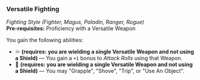 ### Versatile Fighting
*Fighting Style (Fighter, Magus, Paladin, Ranger, Rogue)*  
**Pre-requisites:** Proficiency with a Versatile Weapon

You gain the following abilities:
* ♾️ **(requires: you are wielding a single Versatile Weapon and not using a Shield)** — You gain a `+1` bonus to *Attack Rolls* using that Weapon.
* 🔵 **(requires: you are wielding a single Versatile Weapon and not using a Shield)** — You may "Grapple", "Shove", "Trip", or "Use An Object".
